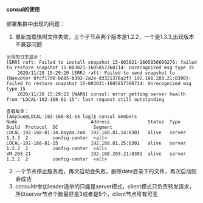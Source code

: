 #### consul的使用

部署集群中出现的问题：
1. 重新加载快照文件失败，三个子节点两个版本是1.2.2，一个是1.3.3,出现版本不兼容问题
```
出现的日志显示：
[ERR] raft: Failed to install snapshot 15-803021-1605856689276: failed to restore snapshot 15-803021-1605857360714: Unrecognized msg type 15
    2020/11/20 15:29:20 [ERR] raft: Failed to send snapshot to {Nonvoter 0fcf17d0-b685-b393-2a2e-d3321376a2f7 192.168.203.21:8300}: failed to restore snapshot 15-803021-1605857360714: Unrecognized msg type 15
    2020/11/20 15:29:22 [WARN] consul: error getting server health from "LOCAL-192-168-81-15": last request still outstanding

查看版本：
[AmyGuo@LOCAL-192-168-81-14 log]$ consul members
Node                           Address              Status  Type    Build  Protocol  DC             Segment
LOCAL-192-168-81-14.boyaa.com  192.168.81.14:8301   alive   server  1.3.3  2         config-center  <all>
LOCAL-192-168-81-15            192.168.81.15:8301   alive   server  1.2.2  2         config-center  <all>
VM-203-21                      192.168.203.21:8301  alive   server  1.2.2  2         config-center  <all>

```
2. 一个节点停止服务后，再次启动会失败，删除data目录下的文件，再次启动则会成功
3. consul中参加leader选举的只能是server模式，client模式只负责转发请求，所以server节点个数最好是3或者是5个，client节点可有可无
